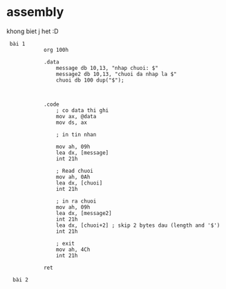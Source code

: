 # assembly
khong biet j het :D


     bài 1 
                org 100h
                
                .data
                    message db 10,13, "nhap chuoi: $"   
                    message2 db 10,13, "chuoi da nhap la $"
                    chuoi db 100 dup("$");
                
                
                
                .code
                    ; co data thi ghi
                    mov ax, @data
                    mov ds, ax
                    
                    ; in tin nhan
                    
                    mov ah, 09h
                    lea dx, [message]
                    int 21h
                
                    ; Read chuoi
                    mov ah, 0Ah
                    lea dx, [chuoi]
                    int 21h
                
                    ; in ra chuoi
                    mov ah, 09h
                    lea dx, [message2]
                    int 21h
                    lea dx, [chuoi+2] ; skip 2 bytes dau (length and '$')
                    int 21h
                
                    ; exit
                    mov ah, 4Ch
                    int 21h
                
                ret

      bài 2

      
